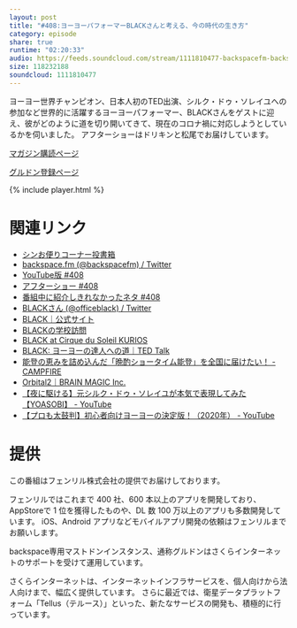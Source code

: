 ```yaml
---
layout: post
title: "#408:ヨーヨーパフォーマーBLACKさんと考える、今の時代の生き方"
category: episode
share: true
runtime: "02:20:33"
audio: https://feeds.soundcloud.com/stream/1111810477-backspacefm-backspacefm-408.mp3
size: 118232188
soundcloud: 1111810477
---
```


ヨーヨー世界チャンピオン、日本人初のTED出演、シルク・ドゥ・ソレイユへの参加など世界的に活躍するヨーヨーパフォーマー、BLACKさんをゲストに迎え、彼がどのように道を切り開いてきて、現在のコロナ禍に対応しようとしているかを伺いました。
アフターショーはドリキンと松尾でお届けしています。

[マガジン購読ページ](https://note.com/drikin/m/m55ec296b7655)

[グルドン登録ページ](https://mstdn.guru/invite/3WVHpSMr)

{% include player.html %}

# 関連リンク
* [シンお便りコーナー投書箱](https://forms.gle/NDBngfLwc3jKbLEJ6)
* [backspace.fm (@backspacefm) / Twitter](https://twitter.com/backspacefm)
* [YouTube版 #408](https://youtu.be/eEq27h1Z9XU)
* [アフターショー #408](https://note.com/backspacefm/n/nfd9b1e0d42bc)
* [番組中に紹介しきれなかったネタ #408](https://note.com/mazzo/n/naa35f13bb96f)
* [BLACKさん (@officeblack) / Twitter](https://twitter.com/officeblack)
* [BLACK｜公式サイト](https://www.officeblack.com/)
* [BLACKの学校訪問](https://www.english.black/profile/)
* [BLACK at Cirque du Soleil KURIOS](https://vimeo.com/245376440/0654c05782)
* [BLACK: ヨーヨーの達人への道｜TED Talk](https://www.ted.com/talks/black_my_journey_to_yo_yo_mastery?language=ja)
* [能登の恵みを詰め込んだ「晩酌ショータイム能登」を全国に届けたい！ - CAMPFIRE](https://camp-fire.jp/projects/view/459262)
* [Orbital2｜BRAIN MAGIC Inc.](https://brainmagic.tokyo/product/)
* [【夜に駆ける】元シルク・ドゥ・ソレイユが本気で表現してみた【YOASOBI】 - YouTube](https://www.youtube.com/watch?v=_MxzWC-ZlrE)
* [【プロも太鼓判】初心者向けヨーヨーの決定版！（2020年） - YouTube](https://www.youtube.com/watch?v=EJNpiYVATSc)


# 提供

この番組はフェンリル株式会社の提供でお届けしております。

フェンリルではこれまで 400 社、600 本以上のアプリを開発しており、AppStoreで 1 位を獲得したものや、DL 数 100 万以上のアプリも多数開発しています。
iOS、Android アプリなどモバイルアプリ開発の依頼はフェンリルまでお願いします。

backspace専用マストドンインスタンス、通称グルドンはさくらインターネットのサポートを受けて運用しています。

さくらインターネットは、インターネットインフラサービスを、個人向けから法人向けまで、幅広く提供しています。
さらに最近では、衛星データプラットフォーム「Tellus（テルース）」といった、新たなサービスの開発も、積極的に行っています。

